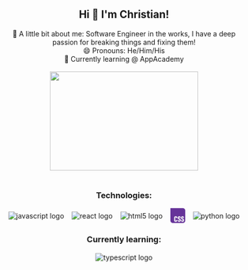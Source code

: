 <div align="center">
  <h2>Hi 👋 I'm Christian!</h2>
  <span>💬 A little bit about me: Software Engineer in the works, I have a deep passion for breaking things and fixing them!</span> <br>
  <span>😄 Pronouns: He/Him/His</span> <br>
  <span>🔭 Currently learning @ AppAcademy</span> <br>
  <span>&nbsp;&nbsp;</span> <br>
  <img align="center" src="https://i.giphy.com/media/v1.Y2lkPTc5MGI3NjExaW5pOXM2bW1pc2RiZDNlcHNqZG9wNWYwMmc1Mmk3Mnk5dWljOXh2ZyZlcD12MV9pbnRlcm5hbF9naWZfYnlfaWQmY3Q9Zw/h408T6Y5GfmXBKW62l/giphy.gif" width="300" height="200"> <br>
  <span>&nbsp;&nbsp;</span>
</div>



<div align="center">
  <h3>Technologies:</h3>
  <span>&nbsp;&nbsp;</span>
  <img align="center" src="https://cdn.jsdelivr.net/gh/devicons/devicon/icons/javascript/javascript-original.svg" height="30" alt="javascript logo"  />
  <span>&nbsp;&nbsp;</span>
  <img align="center" src="https://cdn.jsdelivr.net/gh/devicons/devicon/icons/react/react-original.svg" height="30" alt="react logo"  />
  <span>&nbsp;&nbsp;</span>
  <img align="center" src="https://cdn.jsdelivr.net/gh/devicons/devicon/icons/html5/html5-original.svg" height="30" alt="html5 logo"  />
  <span>&nbsp;&nbsp;</span>
  <img align="center" src="https://github.com/CSS-Next/logo.css/blob/main/css.svg" height="30" alt="css3 logo"  />
  <span>&nbsp;&nbsp;</span>
  <img align="center" src="https://cdn.jsdelivr.net/gh/devicons/devicon/icons/python/python-original.svg" height="30" alt="python logo"  />
  <span>&nbsp;&nbsp;</span>
</div>

<div align="center">
  <h3>Currently learning:</h3>
  <img align="center" src="https://cdn.jsdelivr.net/gh/devicons/devicon/icons/typescript/typescript-original.svg" height="30" alt="typescript logo"  />
<!--   <span>&nbsp;&nbsp;</span>
  <img align="center" src="https://cdn.jsdelivr.net/gh/devicons/devicon/icons/typescript/typescript-original.svg" height="30" alt="typescript logo"  /> -->
</div>
<!--
- 👯 I’m looking to collaborate on ...
- 🤔 I’m looking for help with ...
-  Ask me about ...
- 📫 How to reach me: ...
- 😄 Pronouns: ...
- ⚡ Fun fact: ...

